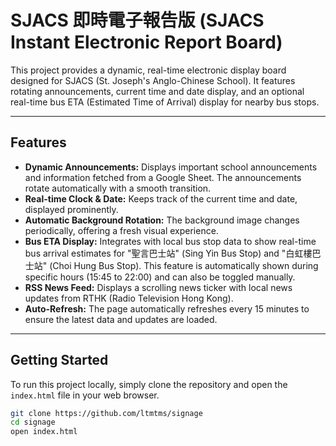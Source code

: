 # SJACS 即時電子報告版 (SJACS Instant Electronic Report Board)

This project provides a dynamic, real-time electronic display board designed for SJACS (St. Joseph's Anglo-Chinese School). It features rotating announcements, current time and date display, and an optional real-time bus ETA (Estimated Time of Arrival) display for nearby bus stops.

---

## Features

* **Dynamic Announcements:** Displays important school announcements and information fetched from a Google Sheet. The announcements rotate automatically with a smooth transition.
* **Real-time Clock & Date:** Keeps track of the current time and date, displayed prominently.
* **Automatic Background Rotation:** The background image changes periodically, offering a fresh visual experience.
* **Bus ETA Display:** Integrates with local bus stop data to show real-time bus arrival estimates for "聖言巴士站" (Sing Yin Bus Stop) and "白虹樓巴士站" (Choi Hung Bus Stop). This feature is automatically shown during specific hours (15:45 to 22:00) and can also be toggled manually.
* **RSS News Feed:** Displays a scrolling news ticker with local news updates from RTHK (Radio Television Hong Kong).
* **Auto-Refresh:** The page automatically refreshes every 15 minutes to ensure the latest data and updates are loaded.

---

## Getting Started

To run this project locally, simply clone the repository and open the `index.html` file in your web browser.

```bash
git clone https://github.com/ltmtms/signage
cd signage
open index.html
